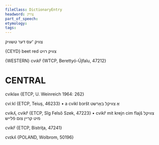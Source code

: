 ```yaml
---
fileClass: DictionaryEntry
headword: צוויק
part_of_speech: 
etymology: 
tags: 
---
```

צוויק
־עס
דער
טשוויק

{CEYD}
beet red צוויק רױט

{WESTERN}
cvɩklʲ {WTCP, Berettyó-Újfalu, 47212}

CENTRAL
========

cvikləx {ETCP, U. Weinreich 1964: 262}

cviːkl {ETCP, Teiuș, 46233}
	•	a cvikl bɔršt אַ צוויקל באָרשט

cvikʎ, cviklʲ {ETCP, Sîg Felső Szek, 47223}
	•	cviklʲ mit krejn cim flajš צוויקל מיט קריין צום פֿלייש

cviklʲ {ETCP, Bistriţa, 47241}

cvɪkʎ {POLAND, Wolbrom, 50196}